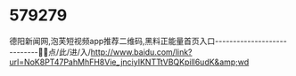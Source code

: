 # 579279
德阳新闻网,泡芙短视频app推荐二维码,黑料正能量首页入口----------------------------🍂🍂点/此/进/入/http://www.baidu.com/link?url=NoK8PT47PahMhFH8Vie_jnciyIKNTTtVBQKpill6udK&amp;wd
